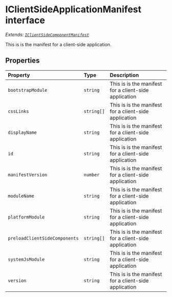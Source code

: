 # IClientSideApplicationManifest interface

_Extends: [`IClientSideComponentManifest`](../sp-client-base/iclientsidecomponentmanifest.md)_



This is is the manifest for a client-side application.


## Properties

| Property	   | Type	| Description|
|:-------------|:-------|:-----------|
|`bootstrapModule`      | `string` | This is is the manifest for a client-side application |
|`cssLinks`      | `string[]` | This is is the manifest for a client-side application |
|`displayName`      | `string` | This is is the manifest for a client-side application |
|`id`      | `string` | This is is the manifest for a client-side application |
|`manifestVersion`      | `number` | This is is the manifest for a client-side application |
|`moduleName`      | `string` | This is is the manifest for a client-side application |
|`platformModule`      | `string` | This is is the manifest for a client-side application |
|`preloadClientSideComponents`      | `string[]` | This is is the manifest for a client-side application |
|`systemJsModule`      | `string` | This is is the manifest for a client-side application |
|`version`      | `string` | This is is the manifest for a client-side application |





